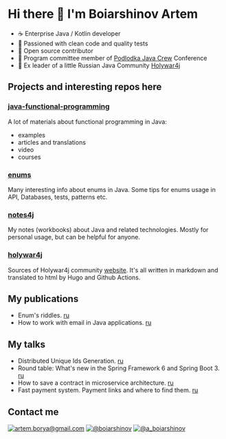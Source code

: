 # Hi there 👋 I'm Boiarshinov Artem

- ☕ Enterprise Java / Kotlin developer
- 🦀 Passioned with clean code and quality tests
- 🐙 Open source contributor
- 🎃 Program committee member of [Podlodka Java Crew](https://podlodka.io/javacrew) Conference 
- 👹 Ex leader of a little Russian Java Community [Holywar4j][holywar4j-site]

## Projects and interesting repos here

### [java-functional-programming](https://github.com/Boiarshinov/java-functional-programming)

A lot of materials about functional programming in Java:
- examples
- articles and translations
- video
- courses

### [enums](https://github.com/Boiarshinov/enums)

Many interesting info about enums in Java. 
Some tips for enums usage in API, Databases, tests, patterns etc.

### [notes4j](https://github.com/Boiarshinov/notes4j)

My notes (workbooks) about Java and related technologies.
Mostly for personal usage, but can be helpful for anyone.

### [holywar4j](https://github.com/Boiarshinov/holywar4j)

Sources of Holywar4j community [website][holywar4j-site].
It's all written in markdown and translated to html by Hugo and Github Actions.


## My publications

- Enum's riddles. [ru](https://habr.com/ru/post/575208/)
- How to work with email in Java applications. [ru](https://habr.com/ru/post/526162/)

## My talks

- Distributed Unique Ids Generation. [ru](https://www.youtube.com/watch?v=3LBFnLGo1hQ)
- Round table: What's new in the Spring Framework 6 and Spring Boot 3. [ru](https://www.youtube.com/watch?v=oltJjGQg7Xc)
- How to save a contract in microservice architecture. [ru](https://youtu.be/iJlcwEWb_VE)
- Fast payment system. Payment links and where to find them. [ru](https://www.youtube.com/watch?v=xwwNOj1fMzU)

## Contact me

[![artem.borya@gmail.com](https://img.shields.io/badge/artem.borya@gmail.com-orange?style=for-the-badge&logo=mail.ru)](mailto:artem.borya@gmail.com) [![@boiarshinov](https://img.shields.io/badge/@boiarshinov-informational?&style=for-the-badge&logo=telegram)](https://t.me/boiarshinov) [![@a_boiarshinov](https://img.shields.io/badge/@a_boiarshinov-white?&style=for-the-badge&logo=twitter)](https://twitter.com/a_boiarshinov)


[holywar4j-site]: https://boiarshinov.github.io/holywar4j/
